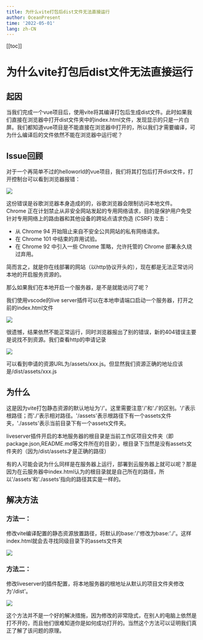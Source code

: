 ```yaml
---
title: 为什么vite打包后dist文件无法直接运行
author: OceanPresent
time: '2022-05-01'
lang: zh-CN
---
```

[[toc]]
# 为什么vite打包后dist文件无法直接运行

## 起因

当我们完成一个vue项目后，使用vite将其编译打包后生成dist文件。此时如果我们直接在浏览器中打开dist文件夹中的index.html文件，发现显示的只是一片白屏。我们都知道vue项目是不能直接在浏览器中打开的，所以我们才需要编译，可为什么编译后的文件依然不能在浏览器中运行呢？

## Issue回顾

对于一个再简单不过的helloworld的vue项目，我们将其打包后打开dist文件，打开控制台可以看到浏览器报错：

![](http://res.oceanpresent.art/blog/202205122325400.png)

这份错误是谷歌浏览器本身造成的的，谷歌浏览器会限制访问本地文件。Chrome 正在计划禁止从非安全网站发起的专用网络请求，目的是保护用户免受针对专用网络上的路由器和其他设备的跨站点请求伪造 (CSRF) 攻击：

- 从 Chrome 94 开始阻止来自不安全公共网站的私有网络请求。
- 在 Chrome 101 中结束的弃用试验。
- 在 Chrome 92 中引入一些 Chrome 策略，允许托管的 Chrome 部署永久绕过弃用。

简而言之，就是你在线部署的网站（以http协议开头的），现在都是无法正常访问本地的开启服务资源的。


那么如果我们在本地开启一个服务器，是不是就能访问了呢？

我们使用vscode的live server插件可以在本地申请端口启动一个服务器，打开之前的index.html文件

![](http://res.oceanpresent.art/blog/202205122325402.png)

很遗憾，结果依然不能正常运行，同时浏览器报出了别的错误，新的404错误主要是说找不到资源。我们查看http的申请记录

![](http://res.oceanpresent.art/blog/202205122325403.png)

可以看到申请的资源URL为/assets/xxx.js。但显然我们资源正确的地址应该是/dist/assets/xxx.js

## 为什么

这是因为vite打包静态资源的默认地址为'/'。这里需要注意'/'和'./'的区别。'/'表示根路径；而'./'表示相对路径。'/assets'表示根路径下有一个assets文件夹，'./assets'表示当前目录下有一个assets文件夹。

liveserver插件开启的本地服务器的根目录是当前工作区项目文件夹（即package.json,README.md等文件所在的目录），根目录下当然是没有assets文件夹的（因为/dist/assets才是正确的路径）

有的人可能会说为什么同样是在服务器上运行，部署到云服务器上就可以呢？那是因为在云服务器中index.html认为的根目录就是自己所在的路径，所以'/assets'和'./assets'指向的路径其实是一样的。

## 解决方法

### 方法一：

修改vite编译配置的静态资源放置路径，将默认的base:'/'修改为base:'./'。这样index.html就会去寻找同级目录下的assets文件夹

![](http://res.oceanpresent.art/blog/202205122334112.png)

### 方法二：

修改liveserver的插件配置，将本地服务器的根地址从默认的项目文件夹修改为'/dist'。

![](http://res.oceanpresent.art/blog/202205122333578.png)

这个方法并不是一个好的解决措施，因为修改的非常隐式，在别人的电脑上依然是打不开的，而且他们很难知道你是如何成功打开的。当然这个方法可以证明我们真正了解了该问题的原理。

